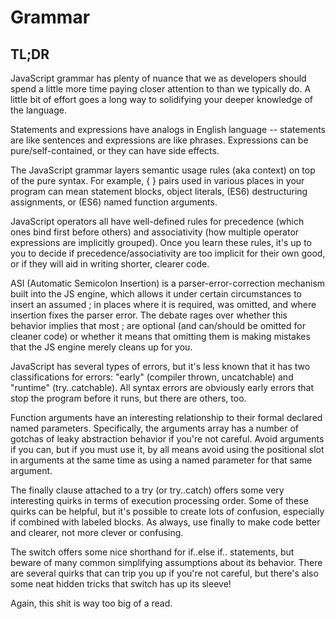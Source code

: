 # Grammar 
## TL;DR
JavaScript grammar has plenty of nuance that we as developers should spend a little more time paying closer attention to than we typically do. A little bit of effort goes a long way to solidifying your deeper knowledge of the language.

Statements and expressions have analogs in English language -- statements are like sentences and expressions are like phrases. Expressions can be pure/self-contained, or they can have side effects.

The JavaScript grammar layers semantic usage rules (aka context) on top of the pure syntax. For example, { } pairs used in various places in your program can mean statement blocks, object literals, (ES6) destructuring assignments, or (ES6) named function arguments.

JavaScript operators all have well-defined rules for precedence (which ones bind first before others) and associativity (how multiple operator expressions are implicitly grouped). Once you learn these rules, it's up to you to decide if precedence/associativity are too implicit for their own good, or if they will aid in writing shorter, clearer code.

ASI (Automatic Semicolon Insertion) is a parser-error-correction mechanism built into the JS engine, which allows it under certain circumstances to insert an assumed ; in places where it is required, was omitted, and where insertion fixes the parser error. The debate rages over whether this behavior implies that most ; are optional (and can/should be omitted for cleaner code) or whether it means that omitting them is making mistakes that the JS engine merely cleans up for you.

JavaScript has several types of errors, but it's less known that it has two classifications for errors: "early" (compiler thrown, uncatchable) and "runtime" (try..catchable). All syntax errors are obviously early errors that stop the program before it runs, but there are others, too.

Function arguments have an interesting relationship to their formal declared named parameters. Specifically, the arguments array has a number of gotchas of leaky abstraction behavior if you're not careful. Avoid arguments if you can, but if you must use it, by all means avoid using the positional slot in arguments at the same time as using a named parameter for that same argument.

The finally clause attached to a try (or try..catch) offers some very interesting quirks in terms of execution processing order. Some of these quirks can be helpful, but it's possible to create lots of confusion, especially if combined with labeled blocks. As always, use finally to make code better and clearer, not more clever or confusing.

The switch offers some nice shorthand for if..else if.. statements, but beware of many common simplifying assumptions about its behavior. There are several quirks that can trip you up if you're not careful, but there's also some neat hidden tricks that switch has up its sleeve!

Again, this shit is way too big of a read. 
